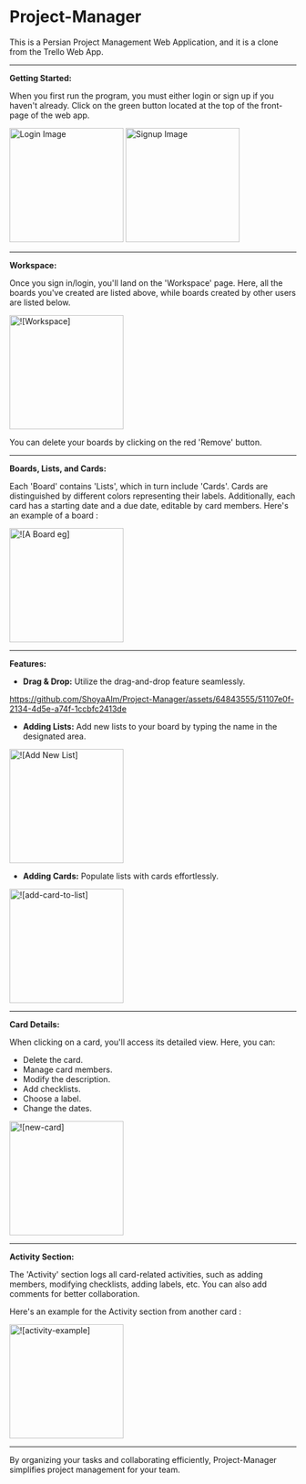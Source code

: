 # Project-Manager

This is a Persian Project Management Web Application, and it is a clone from the Trello Web App.

---

**Getting Started:**

When you first run the program, you must either login or sign up if you haven't already. Click on the green button located at the top of the front-page of the web app.

<img src="https://github.com/ShoyaAlm/Project-Manager/assets/64843555/e6962f7a-4cc1-40df-9e3e-00f694e0d47e" alt="Login Image" width="200"> <img src="https://github.com/ShoyaAlm/Project-Manager/assets/64843555/4993df24-a2b2-4656-a2f3-0763e424c7c9" alt="Signup Image" width="200">




---

**Workspace:**

Once you sign in/login, you'll land on the 'Workspace' page. Here, all the boards you've created are listed above, while boards created by other users are listed below.

<img src="https://github.com/ShoyaAlm/Project-Manager/assets/64843555/ac6d1224-32b7-4eac-b7b5-71a1e7c413f2" alt="![Workspace]" width="200">


You can delete your boards by clicking on the red 'Remove' button.

---

**Boards, Lists, and Cards:**

Each 'Board' contains 'Lists', which in turn include 'Cards'. Cards are distinguished by different colors representing their labels. Additionally, each card has a starting date and a due date, editable by card members. Here's an example of a board :

<img src="https://github.com/ShoyaAlm/Project-Manager/assets/64843555/9a421d99-dce8-43a4-a0ce-2e098a775233" alt="![A Board eg]" width="200">

---

**Features:**

- **Drag & Drop:** Utilize the drag-and-drop feature seamlessly.

https://github.com/ShoyaAlm/Project-Manager/assets/64843555/51107e0f-2134-4d5e-a74f-1ccbfc2413de



- **Adding Lists:** Add new lists to your board by typing the name in the designated area.

<img src="https://github.com/ShoyaAlm/Project-Manager/assets/64843555/1d11ec4e-b635-414e-8aae-b1f73a139152" alt="![Add New List]" width="200">


- **Adding Cards:** Populate lists with cards effortlessly.

<img src="https://github.com/ShoyaAlm/Project-Manager/assets/64843555/eb67892e-8936-4758-a5a2-5eae297e001f" alt="![add-card-to-list]" width="200">


---

**Card Details:**

When clicking on a card, you'll access its detailed view. Here, you can:

- Delete the card.
- Manage card members.
- Modify the description.
- Add checklists.
- Choose a label.
- Change the dates.

<img src="https://github.com/ShoyaAlm/Project-Manager/assets/64843555/81122704-523d-427e-9e7c-ffbf0f7e3e75" alt="![new-card]" width="200">


---

**Activity Section:**

The 'Activity' section logs all card-related activities, such as adding members, modifying checklists, adding labels, etc. You can also add comments for better collaboration.

Here's an example for the Activity section from another card :

<img src="https://github.com/ShoyaAlm/Project-Manager/assets/64843555/50a58c02-0e40-4319-b0e1-d290ddd75e16" alt="![activity-example]" width="200">

--- 

By organizing your tasks and collaborating efficiently, Project-Manager simplifies project management for your team.
